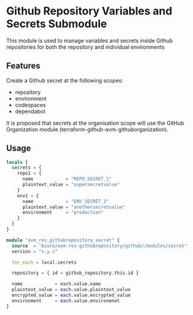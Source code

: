 # Github Repository Variables and Secrets Submodule

This module is used to manage variables and secrets inside Github repositories
for both the repository and individual environments

## Features

Create a Github secret at the following scopes:

- repository
- environment
- codespaces
- dependabot

It is proposed that secrets at the organisation scope will use the GitHub
Organization module (terraform-github-avm-githuborganization).

## Usage

```terraform
locals {
  secrets = {
    repo1 = {
      name            = "REPO_SECRET_1"
      plaintext_value = "supersecretvalue"
    }
    env1 = {
      name            = "ENV_SECRET_1"
      plaintext_value = "anothersecretvalue"
      environment     = "production"
    }
  }
}

module "avm_res_githubrepository_secret" {
  source  = "Azure/avm-res-githubrepository/github//modules/secret"
  version = "x.y.z"

  for_each = local.secrets

  repository = { id = github_repository.this.id }

  name            = each.value.name
  plaintext_value = each.value.plaintext_value
  encrypted_value = each.value.encrypted_value
  environment     = each.value.environmnet
}
```

